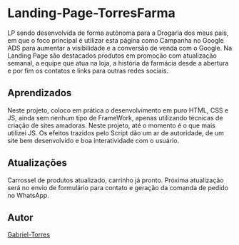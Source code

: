 # Landing-Page-TorresFarma
LP sendo desenvolvida de forma autônoma para a Drogaria dos meus pais, em que o foco principal é utilizar esta página como Campanha no Google ADS para aumentar a visibilidade e a conversão de venda com o Google. 
Na Landing Page são destacados produtos em promoção com atualização semanal, a equipe que atua na loja, a história da farmácia desde a abertura e por fim os contatos e links para outras redes sociais.

## Aprendizados
Neste projeto, coloco em prática o desenvolvimento em puro HTML, CSS e JS, ainda sem nenhum tipo de FrameWork, apenas utilizando técnicas de criação de sites amadoras. 
Neste projeto, até o momento é o que mais utilizei JS. Os efeitos trazidos pelo Script dão um ar de autoridade, de um site bem desenvolvido e boa interatividade com o usuário.

## Atualizações
Carrossel de produtos atualizado, carrinho já pronto. Próxima atualização será no envio de formulário para contato e geração da comanda de pedido no WhatsApp.

## Autor
[Gabriel-Torres](https://github.com/gabTorres2003)
